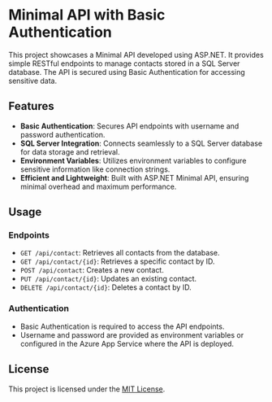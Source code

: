 # Minimal API with Basic Authentication

This project showcases a Minimal API developed using ASP.NET. It provides simple RESTful endpoints to manage contacts stored in a SQL Server database. The API is secured using Basic Authentication for accessing sensitive data.

## Features

- **Basic Authentication**: Secures API endpoints with username and password authentication.
- **SQL Server Integration**: Connects seamlessly to a SQL Server database for data storage and retrieval.
- **Environment Variables**: Utilizes environment variables to configure sensitive information like connection strings.
- **Efficient and Lightweight**: Built with ASP.NET Minimal API, ensuring minimal overhead and maximum performance.

## Usage

### Endpoints

- `GET /api/contact`: Retrieves all contacts from the database.
- `GET /api/contact/{id}`: Retrieves a specific contact by ID.
- `POST /api/contact`: Creates a new contact.
- `PUT /api/contact/{id}`: Updates an existing contact.
- `DELETE /api/contact/{id}`: Deletes a contact by ID.

### Authentication

- Basic Authentication is required to access the API endpoints.
- Username and password are provided as environment variables or configured in the Azure App Service where the API is deployed.

## License

This project is licensed under the [MIT License](LICENSE).
